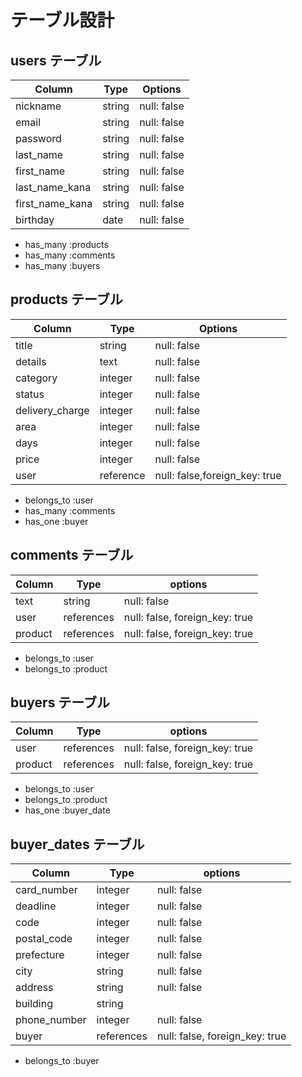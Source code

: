 # テーブル設計

## users テーブル

| Column          | Type   | Options     |
| --------------- | ------ | ----------- |
| nickname        | string | null: false |
| email           | string | null: false |
| password        | string | null: false |
| last_name       | string | null: false |
| first_name      | string | null: false |
| last_name_kana  | string | null: false |
| first_name_kana | string | null: false |
| birthday        | date   | null: false |

- has_many :products
- has_many :comments
- has_many :buyers


## products テーブル

| Column          | Type      | Options                       |
| --------------- | --------- | ----------------------------- |
| title           | string    | null: false                   |
| details         | text      | null: false                   |
| category        | integer   | null: false                   |
| status          | integer   | null: false                   |
| delivery_charge | integer   | null: false                   |
| area            | integer   | null: false                   |
| days            | integer   | null: false                   |
| price           | integer   | null: false                   |
| user            | reference | null: false,foreign_key: true |

- belongs_to :user
- has_many   :comments
- has_one    :buyer

## comments テーブル

| Column   | Type       | options                        |
| -------- | ---------- | ------------------------------ |
| text     | string     | null: false                    |
| user     | references | null: false, foreign_key: true |
| product  | references | null: false, foreign_key: true |

- belongs_to :user
- belongs_to :product


## buyers テーブル

| Column   | Type       | options                        |
| -------- | ---------- | ------------------------------ |
| user     | references | null: false, foreign_key: true |
| product  | references | null: false, foreign_key: true |

- belongs_to :user
- belongs_to :product
- has_one    :buyer_date

## buyer_dates テーブル

| Column       | Type       | options                        |
| ------------ | ---------- | ------------------------------ |
| card_number  | integer    | null: false                    |
| deadline     | integer    | null: false                    |
| code         | integer    | null: false                    |
| postal_code  | integer    | null: false                    |
| prefecture   | integer    | null: false                    |
| city         | string     | null: false                    |
| address      | string     | null: false                    |
| building     | string     |                                |
| phone_number | integer    | null: false                    |
| buyer        | references | null: false, foreign_key: true |

- belongs_to :buyer
